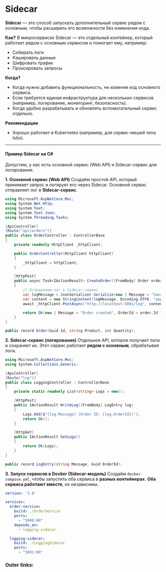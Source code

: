  

# Sidecar

**Sidecar** — это способ запускать дополнительный сервис рядом с основным, чтобы расширить его возможности без изменения кода.

**Как?**
В микросервисах Sidecar — это отдельный контейнер, который работает рядом с основным сервисом и помогает ему, например:
- Собирать логи
- Кэшировать данные
- Шифровать трафик
- Проксировать запросы

**Когда?**
- Когда нужно добавить функциональность, не изменяя код основного сервиса.
- Если требуется единая инфраструктура для нескольких сервисов (например, логирование, мониторинг, безопасность).
- Когда удобно разрабатывать и обновлять вспомогательный сервис отдельно.

**Рекомендации**
- Хорошо работает в Kubernetes (например, для сервис-мешей типа Istio).


---

#### **Пример Sidecar на C#**

Допустим, у нас есть основной сервис (Web API) и Sidecar-сервис для логирования.

**1. Основной сервис (Web API)**
Создаём простой API, который принимает запрос и логирует его через Sidecar.
Основной сервис отправляет лог в **Sidecar-сервис**.
```csharp
using Microsoft.AspNetCore.Mvc;
using System.Net.Http;
using System.Text;
using System.Text.Json;
using System.Threading.Tasks;

[ApiController]
[Route("api/orders")]
public class OrderController : ControllerBase
{
    private readonly HttpClient _httpClient;

    public OrderController(HttpClient httpClient)
    {
        _httpClient = httpClient;
    }

    [HttpPost]
    public async Task<IActionResult> CreateOrder([FromBody] Order order)
    {
        // Отправляем лог в Sidecar-сервис
        var logMessage = JsonSerializer.Serialize(new { Message = "Заказ создан", OrderId = order.Id });
        var content = new StringContent(logMessage, Encoding.UTF8, "application/json");
        await _httpClient.PostAsync("http://localhost:5001/log", content);

        return Ok(new { Message = "Order created", OrderId = order.Id });
    }
}

public record Order(Guid Id, string Product, int Quantity);
```

**2. Sidecar-сервис (логирование)**
Отдельное API, которое получает логи и сохраняет их.
Этот сервис работает **рядом с основным**, обрабатывая логи.
```csharp
using Microsoft.AspNetCore.Mvc;
using System.Collections.Generic;

[ApiController]
[Route("log")]
public class LoggingController : ControllerBase
{
    private static readonly List<string> Logs = new();

    [HttpPost]
    public IActionResult WriteLog([FromBody] LogEntry log)
    {
        Logs.Add($"{log.Message} (Order ID: {log.OrderId})");
        return Ok();
    }

    [HttpGet]
    public IActionResult GetLogs()
    {
        return Ok(Logs);
    }
}

public record LogEntry(string Message, Guid OrderId);
```

**3. Запуск сервисов в Docker (Sidecar-модель)**
Создаём `docker-compose.yml`, чтобы запустить оба сервиса в **разных контейнерах**.
**Оба сервиса работают вместе**, но независимы.
```yaml
version: '3.8'

services:
  order-service:
    build: ./OrderService
    ports:
      - "5000:80"
    depends_on:
      - logging-sidecar

  logging-sidecar:
    build: ./LoggingSidecar
    ports:
      - "5001:80"
```

### Outer links:

